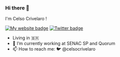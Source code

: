 ### Hi there 👋

I'm Celso Crivelaro !

[![My website badge](http://img.shields.io/badge/my-website-purple.svg)](http://crivelaro.me) 
[![Twitter badge](https://badgen.net/badge/icon/twitter?icon=twitter&label)](http://twitter.com/celsocrivelaro) 

- Living in 🇧🇷
- 🔭 I’m currently working at SENAC SP and Quorum
- 📫 How to reach me: :bird: @celsocrivelaro
